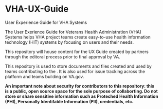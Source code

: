 # VHA-UX-Guide

User Experience Guide for VHA Systems

The User Exerience Guide for Veterans Health Administration (VHA) Systems helps VHA project teams create easy-to-use health information technology (HIT) systems by focusing on users and their needs.

This repository will house content for the UX Guide created by partners through the editoral process prior to final approval by VA.

This repository is used to store documents and files created and used by teams contributing to the . It is also used for issue tracking across the platform and teams building on VA.gov.

<b> An important note about security for contributors to this repository: this is a public, open source space for the sole purpose of collaborting. Do not store or share sensitive information such as Proteched Health Information (PHI), Personally Identifable Information (PII), credentials, etc. <b> 
